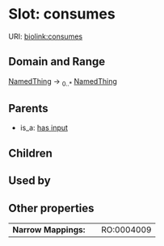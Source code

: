 
# Slot: consumes




URI: [biolink:consumes](https://w3id.org/biolink/vocab/consumes)


## Domain and Range

[NamedThing](NamedThing.md) &#8594;  <sub>0..\*</sub> [NamedThing](NamedThing.md)

## Parents

 *  is_a: [has input](has_input.md)

## Children


## Used by


## Other properties

|  |  |  |
| --- | --- | --- |
| **Narrow Mappings:** | | RO:0004009 |

